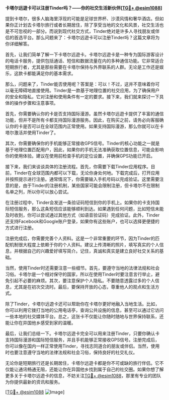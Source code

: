 **卡塔尔远遊卡可以注册Tinder吗？——你的社交生活新伙伴[[TG💪+ @esim1088](https://t.me/s/esim1088)]**

提到卡塔尔，很多人脑海里浮现的可能是足球世界杯、沙漠风情和奢华酒店。但如果你正计划去卡塔尔旅行或者长期居住，除了享受当地的文化和风景，社交生活也是不可忽视的一部分。而说到现代社交方式，Tinder绝对是许多人寻找朋友或伴侣的首选平台。那么问题来了：卡塔尔远遊卡可以注册Tinder吗？这篇文章将为你详细解答。

首先，让我们简单了解一下卡塔尔远遊卡。卡塔尔远遊卡是一种专为国际游客设计的电话卡服务，提供包括通话、短信和数据流量在内的多种通信功能。它非常适合短期旅行者，尤其是那些需要在卡塔尔保持与外界联系的人群。无论是工作还是娱乐，这款卡都能满足你的基本需求。

那么，问题来了，Tinder能否使用呢？答案是：可以！不过，这并不意味着你可以毫无障碍地直接使用。Tinder是一款基于地理位置的社交应用，为了确保用户的安全和隐私，它对注册和使用条件有一定的要求。接下来，我们就来探讨一下具体的操作步骤和注意事项。

首先，你需要确认你的卡是否支持国际漫游。虽然卡塔尔远遊卡提供了丰富的通信功能，但并不是所有卡都支持国际漫游服务。因此，在购买之前，请务必向客服确认你的卡是否可以在全球范围内正常使用。如果支持国际漫游，那么你就可以在卡塔尔激活并使用Tinder了。

其次，你需要确保你的手机能够正常接收GPS信号。Tinder的核心功能之一就是基于地理位置匹配用户，因此，如果你的手机无法准确获取位置信息，可能会影响你的使用体验。建议在使用前检查手机的定位设置，并确保GPS功能已开启。

接下来，我们来谈谈具体的注册流程。首先，你需要下载Tinder应用程序。目前，Tinder在全球范围内都可以下载，无论你身处何地。下载完成后，打开应用并按照提示进行注册。通常情况下，你需要输入手机号码以完成验证。这里需要注意的是，由于Tinder的注册机制，某些国家可能会限制注册，但卡塔尔不在限制名单之列，所以你可以放心尝试。

在注册过程中，Tinder会发送一条验证码短信到你的手机上。如果你的卡支持国际短信服务，那么这条短信应该能够顺利到达。如果遇到任何问题，比如短信未能及时收到，你可以尝试通过其他方式（如语音验证码）完成验证。此外，Tinder还支持Facebook和Google账户登录，如果你有这些账户，也可以选择更便捷的方式进行注册。

注册完成后，你需要完善个人资料。这是一个非常重要的环节，因为Tinder的匹配机制很大程度上依赖于你的个人资料。建议上传清晰的照片，填写真实的个人信息，并根据自己的兴趣爱好填写简介。记住，真诚和真实是建立良好社交关系的基础。

当然，使用Tinder时还需要注意一些细节。首先，要遵守当地的法律法规和社会习俗。卡塔尔是一个相对保守的国家，所以在使用Tinder时要注意言行举止，避免引起不必要的麻烦。其次，要注意保护个人隐私。不要随意透露过多的个人信息，尤其是在初次交流时。最后，要保持开放的心态，尊重他人的观点和生活方式。

除了Tinder，卡塔尔远遊卡还可以帮助你在卡塔尔更好地融入当地生活。比如，你可以利用它拨打当地的公用电话亭，查询公共设施的信息，甚至可以通过它访问一些本地的社交媒体平台。总之，这张卡不仅能让你随时随地与世界保持联系，还能让你在异国他乡感受到家的温暖。

最后，让我们总结一下。卡塔尔远遊卡完全可以用来注册Tinder，只要你确认卡支持国际漫游和国际短信服务，并且手机能够正常接收GPS信号。注册完成后，你可以像在国内一样正常使用Tinder，寻找志同道合的朋友或伴侣。当然，使用时也要注意遵守当地的法律法规和社会习俗，保持良好的社交礼仪。

无论你是短期旅行还是长期居住，卡塔尔远遊卡都是你不可或缺的旅行伴侣。它不仅能让通讯畅通无阻，还能让你在异国他乡找到属于自己的社交圈。如果你想了解更多关于卡塔尔远遊卡的信息，不妨关注[TG💪+ @esim1088](https://t.me/s/esim1088)，那里有专业的团队为你提供最新的资讯和服务。

[[TG💪+ @esim1088](https://t.me/s/esim1088) ![Image](https://i.postimg.cc/4NQfJmqS/Snipaste-2025-05-13-00-14-12.png)]
